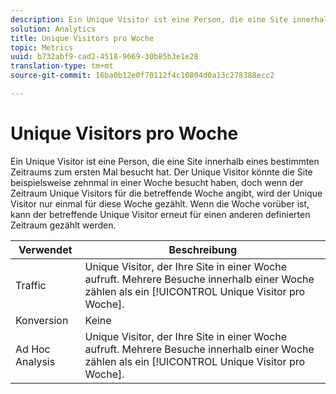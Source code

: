 ```yaml
---
description: Ein Unique Visitor ist eine Person, die eine Site innerhalb eines bestimmten Zeitraums zum ersten Mal besucht hat. Der Unique Visitor könnte die Site beispielsweise zehnmal in einer Woche besucht haben, doch wenn der Zeitraum Unique Visitors für die betreffende Woche angibt, wird der Unique Visitor nur einmal für diese Woche gezählt. Wenn die Woche vorüber ist, kann der betreffende individuelle Besucher erneut für einen anderen definierten Zeitraum gezählt werden.
solution: Analytics
title: Unique Visitors pro Woche
topic: Metrics
uuid: b732abf9-cad2-4518-9669-30b85b3e1e28
translation-type: tm+mt
source-git-commit: 16ba0b12e0f70112f4c10804d0a13c278388ecc2

---
```



# Unique Visitors pro Woche

Ein Unique Visitor ist eine Person, die eine Site innerhalb eines bestimmten Zeitraums zum ersten Mal besucht hat. Der Unique Visitor könnte die Site beispielsweise zehnmal in einer Woche besucht haben, doch wenn der Zeitraum Unique Visitors für die betreffende Woche angibt, wird der Unique Visitor nur einmal für diese Woche gezählt. Wenn die Woche vorüber ist, kann der betreffende Unique Visitor erneut für einen anderen definierten Zeitraum gezählt werden.

| Verwendet | Beschreibung |
|---|---|
| Traffic | Unique Visitor, der Ihre Site in einer Woche aufruft. Mehrere Besuche innerhalb einer Woche zählen als ein [!UICONTROL Unique Visitor pro Woche]. |
| Konversion | Keine |
| Ad Hoc Analysis  | Unique Visitor, der Ihre Site in einer Woche aufruft. Mehrere Besuche innerhalb einer Woche zählen als ein [!UICONTROL Unique Visitor pro Woche]. |

